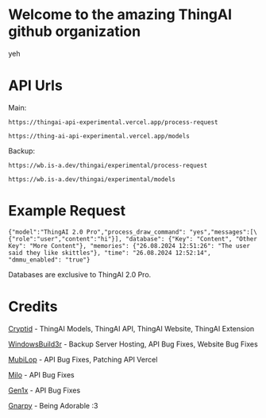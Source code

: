 # Welcome to the amazing ThingAI github organization
yeh
# API Urls
Main:
```
https://thingai-api-experimental.vercel.app/process-request
```
```
https://thing-ai-api-experimental.vercel.app/models
```
Backup:
```
https://wb.is-a.dev/thingai/experimental/process-request
```
```
https://wb.is-a.dev/thingai/experimental/models
```
# Example Request
```
{"model":"ThingAI 2.0 Pro","process_draw_command": "yes","messages":[\{"role":"user","content":"hi"}], "database": {"Key": "Content", "Other Key": "More Content"}, "memories": {"26.08.2024 12:51:26": "The user said they like skittles"}, "time": "26.08.2024 12:52:14", "dmmu_enabled": "true"}
```

Databases are exclusive to ThingAI 2.0 Pro.

# Credits
[Cryptid](https://github.com/NotCryptid) - ThingAI Models, ThingAI API, ThingAI Website, ThingAI Extension

[WindowsBuild3r](https://github.com/davidctinescu) - Backup Server Hosting, API Bug Fixes, Website Bug Fixes

[MubiLop](https://github.com/cicerorph) - API Bug Fixes, Patching API Vercel

[Milo](https://github.com/MiloDev123) - API Bug Fixes

[Gen1x](https://github.com/Gen1x-ALT/) - API Bug Fixes

[Gnarpy](https://github.com/gnarpymybeloved) - Being Adorable :3
